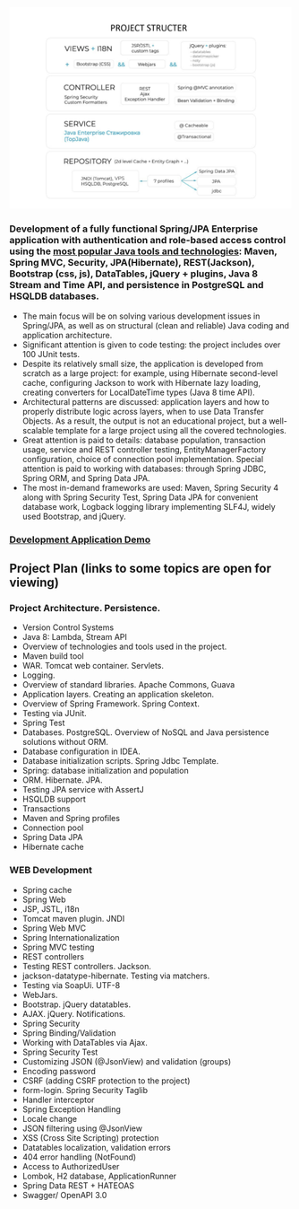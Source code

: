 ![Project Structure.png](Project%20Structure.png)
### Development of a fully functional Spring/JPA Enterprise application with authentication and role-based access control using the <a href="https://zeroturnaround.com/rebellabs/java-tools-and-technologies-landscape-2016/" target="_blank">most popular Java tools and technologies</a>: Maven, Spring MVC, Security, JPA(Hibernate), REST(Jackson), Bootstrap (css, js), DataTables, jQuery + plugins, Java 8 Stream and Time API, and persistence in PostgreSQL and HSQLDB databases.

- The main focus will be on solving various development issues in Spring/JPA, as well as on structural (clean and reliable) Java coding and application architecture.
- Significant attention is given to code testing: the project includes over 100 JUnit tests.
- Despite its relatively small size, the application is developed from scratch as a large project: for example, using Hibernate second-level cache, configuring Jackson to work with Hibernate lazy loading, creating converters for LocalDateTime types (Java 8 time API).
- Architectural patterns are discussed: application layers and how to properly distribute logic across layers, when to use Data Transfer Objects. As a result, the output is not an educational project, but a well-scalable template for a large project using all the covered technologies.
- Great attention is paid to details: database population, transaction usage, service and REST controller testing, EntityManagerFactory configuration, choice of connection pool implementation. Special attention is paid to working with databases: through Spring JDBC, Spring ORM, and Spring Data JPA.
- The most in-demand frameworks are used: Maven, Spring Security 4 along with Spring Security Test, Spring Data JPA for convenient database work, Logback logging library implementing SLF4J, widely used Bootstrap, and jQuery.

### <a href="https://github.com/KyryloGorbunov/topjava" target=_blank>Development Application Demo</a>

## Project Plan (links to some topics are open for viewing)
### Project Architecture. Persistence.
- Version Control Systems
- Java 8: Lambda, Stream API
- Overview of technologies and tools used in the project.
- Maven build tool
- WAR. Tomcat web container. Servlets.
- Logging.
- Overview of standard libraries. Apache Commons, Guava
- Application layers. Creating an application skeleton.
- Overview of Spring Framework. Spring Context.
- Testing via JUnit.
- Spring Test
- Databases. PostgreSQL. Overview of NoSQL and Java persistence solutions without ORM.
- Database configuration in IDEA.
- Database initialization scripts. Spring Jdbc Template.
- Spring: database initialization and population
- ORM. Hibernate. JPA.
- Testing JPA service with AssertJ
- HSQLDB support
- Transactions
- Maven and Spring profiles
- Connection pool
- Spring Data JPA
- Hibernate cache

### WEB Development
- Spring cache
- Spring Web
- JSP, JSTL, i18n
- Tomcat maven plugin. JNDI
- Spring Web MVC
- Spring Internationalization
- Spring MVC testing
- REST controllers
- Testing REST controllers. Jackson.
- jackson-datatype-hibernate. Testing via matchers.
- Testing via SoapUi. UTF-8
- WebJars.
- Bootstrap. jQuery datatables.
- AJAX. jQuery. Notifications.
- Spring Security
- Spring Binding/Validation
- Working with DataTables via Ajax.
- Spring Security Test
- Customizing JSON (@JsonView) and validation (groups)
- Encoding password
- CSRF (adding CSRF protection to the project)
- form-login. Spring Security Taglib
- Handler interceptor
- Spring Exception Handling
- Locale change
- JSON filtering using @JsonView
- XSS (Cross Site Scripting) protection
- Datatables localization, validation errors
- 404 error handling (NotFound)
- Access to AuthorizedUser
- Lombok, H2 database, ApplicationRunner
- Spring Data REST + HATEOAS
- Swagger/ OpenAPI 3.0